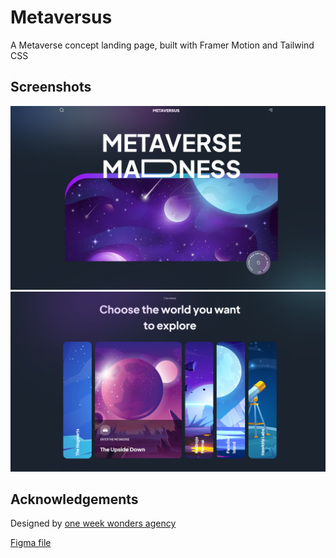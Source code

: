 
# Metaversus

A Metaverse concept landing page, built with Framer Motion and Tailwind CSS


## Screenshots

![App Screenshot](https://github.com/oolaoluwatobi/metaversus/blob/main/meraversus.png)
![App Screenshot](https://github.com/oolaoluwatobi/metaversus/blob/main/metaversus%202.png)

## Acknowledgements
Designed by [one week wonders agency](https://www.oneweekwonders.com/)

[Figma file](https://www.figma.com/file/EyzNoOFak1Nb1bBx9ZKI7E/Modern-UI%2FUX-Framer-Motion?t=U27Izw4pXMDE1r3r-0)
